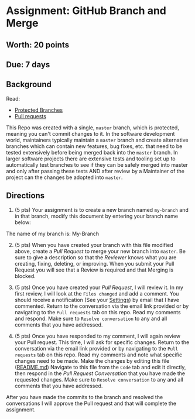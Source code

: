 # Assignment: GitHub Branch and Merge
## Worth: 20 points
## Due: 7 days

## Background
Read:
- [Protected Branches](https://help.github.com/en/articles/about-protected-branches)
- [Pull requests](https://help.github.com/en/articles/creating-a-pull-request)

This Repo was created with a single, `master` branch, which is protected, meaning you can't commit changes to it. In the
software development world, maintainers typically maintain a `master` branch and create alternative branches which can
contain new features, bug fixes, etc. that need to be tested extensively before being merged back into the `master` branch.
In larger software projects there are extensive tests and tooling set up to automatically test branches to see if they
can be safely merged into master and only after passing these tests AND after review by a Maintainer of the project
can the changes be adopted into `master`.

## Directions

1. (5 pts) Your assignment is to create a new branch named `my-branch` and in that branch, modify this document by entering your 
branch name below:

The name of my branch is: My-Branch

2. (5 pts) When you have created your branch with this file modified above, create a *Pull Request* to merge your new branch into `master`.
Be sure to give a description so that the *Reviewer* knows what you are creating, fixing, deleting, or improving. When you submit 
your Pull Request you will see that a Review is required and that Merging is blocked.

3. (5 pts) Once you have created your *Pull Request*, I will review it. In my first review, I will look at the `Files changed` and 
add a comment. You should receive a notification (See your [Settings](https://github.com/settings/notifications)) 
by email that I have commented. Return to the conversation via the email link provided or by navigating to the `Pull requests` tab on this 
repo. Read my comments and respond. Make sure to `Resolve conversation` to any and all comments that you have addressed.

5. (5 pts) Once you have responded to my comment, I will again review your Pull request. This time, I will ask for specific 
changes. Return to the conversation via the email link provided or by navigating to the `Pull requests` tab on this 
repo. Read my comments and note what specific changes need to be made. Make the changes by editing this file ([README.md](README.md)) 
Navigate to this file from the `Code` tab and edit it directly, then respond in the *Pull Request Conversation* that you have
made the requested changes. Make sure to `Resolve conversation` to any and all comments that you have addressed.

After you have made the commits to the branch and resolved the conversations I will approve the Pull request and that will complete the assignment.
